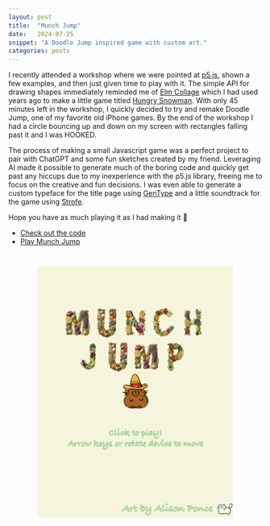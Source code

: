```yaml
---
layout: post
title:  "Munch Jump"
date:   2024-07-25
snippet: "A Doodle Jump inspired game with custom art."
categories: posts
---
```


I recently attended a workshop where we were pointed at
[p5.js](https://p5js.org/), shown a few examples, and then just given time to
play with it. The simple API for drawing shapes immediately reminded me of [Elm
Collage](https://github.com/timjs/elm-collage) which I had used years ago to
make a little game titled [Hungry
Snowman](https://chipjacks.com/hungry-snowman/). With only 45 minutes left in
the workshop, I quickly decided to try and remake Doodle Jump, one of my
favorite old iPhone games. By the end of the workshop I had a circle bouncing
up and down on my screen with rectangles falling past it and I was HOOKED.

The process of making a small Javascript game was a perfect project to pair
with ChatGPT and some fun sketches created by my friend. Leveraging AI made it
possible to generate much of the boring code and quickly get past any hiccups
due to my inexperience with the p5.js library, freeing me to focus on the
creative and fun decisions. I was even able to generate a custom typeface for
the title page using [GenType](https://labs.google/gentype) and a little
soundtrack for the game using [Strofe](https://www.strofe.com/library).

Hope you have as much playing it as I had making it 🤘

- [Check out the code](https://github.com/chipjacks/munch-jump)
- [Play Munch Jump](https://chipjacks.com/munch-jump/)

<div style="display: flex; justify-content: center; margin: 40px 0; max-height: 500px;">
  <img src="/images/munch_jump.png" style="max-width: 90%; object-fit: contain"/>
</div>
